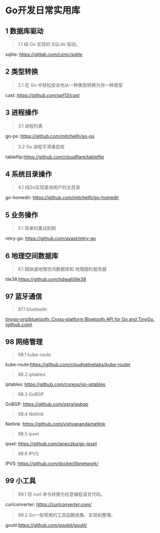 # Go开发日常实用库

## 1 数据库驱动

> 1.1 纯 Go 实现的 SQLite 驱动。

sqlite: *https://gitlab.com/cznic/sqlite*



## 2 类型转换

> 2.1 在 Go 中轻松安全地从一种类型转换为另一种类型

cast: *https://github.com/spf13/cast*



## 3 进程操作

> 3.1 进程列表

go-ps: https://github.com/mitchellh/go-ps

> 3.2 Go 进程平滑重启库

tableflip:https://github.com/cloudflare/tableflip



## 4 系统目录操作

> 4.1 纯Go实现查询用户的主目录

go-homedir: https://github.com/mitchellh/go-homedir





## 5 业务操作

> 5.1 简单的重试机制

retry-go: https://github.com/avast/retry-go



## 6 地理空间数据库

> 6.1 超快速地理空间数据库和
> 地理围栏服务器

tile38:https://github.com/tidwall/tile38

## 97 蓝牙通信

> 97.1 bluetooth 

[tinygo-org/bluetooth: Cross-platform Bluetooth API for Go and TinyGo. (github.com)](https://github.com/tinygo-org/bluetooth)



## 98 网络管理

> 98.1 kube-route

kube-route:https://github.com/cloudnativelabs/kube-router

> 98.2 iptables

iptables: https://github.com/coreos/go-iptables

> 98.3 GoBGP

GoBGP: https://github.com/osrg/gobgp

> 98.4 Netlink

Netlink: https://github.com/vishvananda/netlink

> 98.5 ipset

ipset: https://github.com/janeczku/go-ipset

> 98.6 IPVS

IPVS: https://github.com/docker/libnetwork/

## 99 小工具

> 99.1 将 curl 命令转换为任意编程语言代码。

curlconverter: *https://curlconverter.com/*

> 99.2 Go一些常用的工具函数收集、实现和整理。

goutil:https://github.com/gookit/goutil/
